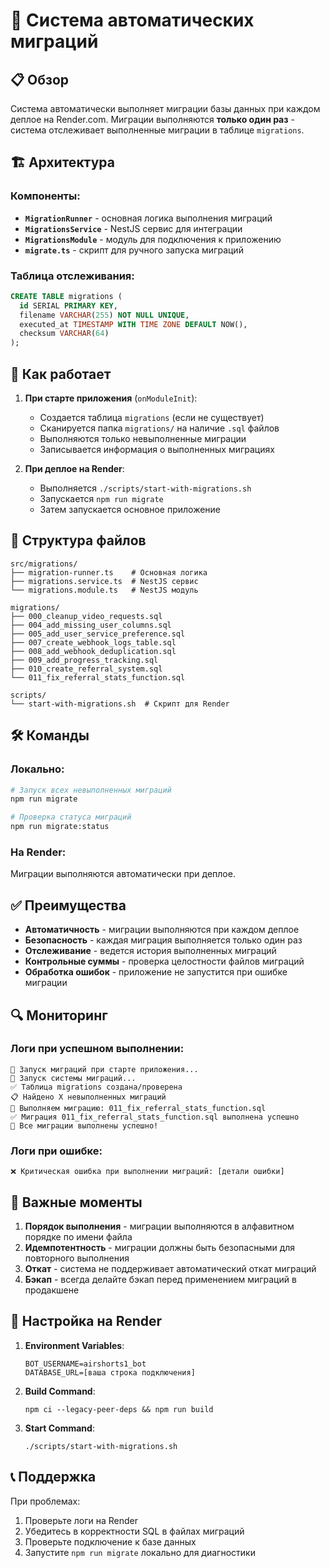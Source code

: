 # 🔄 Система автоматических миграций

## 📋 Обзор

Система автоматически выполняет миграции базы данных при каждом деплое на Render.com. Миграции выполняются **только один раз** - система отслеживает выполненные миграции в таблице `migrations`.

## 🏗️ Архитектура

### Компоненты:
- **`MigrationRunner`** - основная логика выполнения миграций
- **`MigrationsService`** - NestJS сервис для интеграции
- **`MigrationsModule`** - модуль для подключения к приложению
- **`migrate.ts`** - скрипт для ручного запуска миграций

### Таблица отслеживания:
```sql
CREATE TABLE migrations (
  id SERIAL PRIMARY KEY,
  filename VARCHAR(255) NOT NULL UNIQUE,
  executed_at TIMESTAMP WITH TIME ZONE DEFAULT NOW(),
  checksum VARCHAR(64)
);
```

## 🚀 Как работает

1. **При старте приложения** (`onModuleInit`):
   - Создается таблица `migrations` (если не существует)
   - Сканируется папка `migrations/` на наличие `.sql` файлов
   - Выполняются только невыполненные миграции
   - Записывается информация о выполненных миграциях

2. **При деплое на Render**:
   - Выполняется `./scripts/start-with-migrations.sh`
   - Запускается `npm run migrate`
   - Затем запускается основное приложение

## 📁 Структура файлов

```
src/migrations/
├── migration-runner.ts    # Основная логика
├── migrations.service.ts  # NestJS сервис
└── migrations.module.ts   # NestJS модуль

migrations/
├── 000_cleanup_video_requests.sql
├── 004_add_missing_user_columns.sql
├── 005_add_user_service_preference.sql
├── 007_create_webhook_logs_table.sql
├── 008_add_webhook_deduplication.sql
├── 009_add_progress_tracking.sql
├── 010_create_referral_system.sql
└── 011_fix_referral_stats_function.sql

scripts/
└── start-with-migrations.sh  # Скрипт для Render
```

## 🛠️ Команды

### Локально:
```bash
# Запуск всех невыполненных миграций
npm run migrate

# Проверка статуса миграций
npm run migrate:status
```

### На Render:
Миграции выполняются автоматически при деплое.

## ✅ Преимущества

- **Автоматичность** - миграции выполняются при каждом деплое
- **Безопасность** - каждая миграция выполняется только один раз
- **Отслеживание** - ведется история выполненных миграций
- **Контрольные суммы** - проверка целостности файлов миграций
- **Обработка ошибок** - приложение не запустится при ошибке миграции

## 🔍 Мониторинг

### Логи при успешном выполнении:
```
🔄 Запуск миграций при старте приложения...
🚀 Запуск системы миграций...
✅ Таблица migrations создана/проверена
📋 Найдено X невыполненных миграций
🔄 Выполняем миграцию: 011_fix_referral_stats_function.sql
✅ Миграция 011_fix_referral_stats_function.sql выполнена успешно
🎉 Все миграции выполнены успешно!
```

### Логи при ошибке:
```
❌ Критическая ошибка при выполнении миграций: [детали ошибки]
```

## 🚨 Важные моменты

1. **Порядок выполнения** - миграции выполняются в алфавитном порядке по имени файла
2. **Идемпотентность** - миграции должны быть безопасными для повторного выполнения
3. **Откат** - система не поддерживает автоматический откат миграций
4. **Бэкап** - всегда делайте бэкап перед применением миграций в продакшене

## 🔧 Настройка на Render

1. **Environment Variables**:
   ```
   BOT_USERNAME=airshorts1_bot
   DATABASE_URL=[ваша строка подключения]
   ```

2. **Build Command**:
   ```
   npm ci --legacy-peer-deps && npm run build
   ```

3. **Start Command**:
   ```
   ./scripts/start-with-migrations.sh
   ```

## 📞 Поддержка

При проблемах:
1. Проверьте логи на Render
2. Убедитесь в корректности SQL в файлах миграций
3. Проверьте подключение к базе данных
4. Запустите `npm run migrate` локально для диагностики
